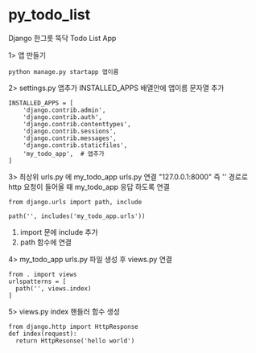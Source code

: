 # py_todo_list
Django 한그릇 뚝닥  Todo List App

1> 앱 만들기
```
python manage.py startapp 앱이름
```


2> settings.py 앱추가 
 INSTALLED_APPS 배열안에 앱이름 문자열 추가 
```
INSTALLED_APPS = [
    'django.contrib.admin',
    'django.contrib.auth',
    'django.contrib.contenttypes',
    'django.contrib.sessions',
    'django.contrib.messages',
    'django.contrib.staticfiles',
    'my_todo_app',  # 앱추가
]
```

3> 최상위 urls.py 에 my_todo_app urls.py 연결 
"127.0.0.1:8000" 즉 '' 경로로 http 요청이 들어올 때 my_todo_app 응답 하도록 연결
```angular2html
from django.urls import path, include

path('', includes('my_todo_app.urls'))
```
1) import 문에 include 추가 
2) path 함수에 연결 


4> my_todo_app urls.py 파일 생성 후 views.py 연결 
```angular2html
from . import views 
urlspatterns = [
  path('', views.index)
]
```

5> views.py index 핸들러 함수 생성
```
from django.http import HttpResponse 
def index(request):
  return HttpResonse('hello world')

```
